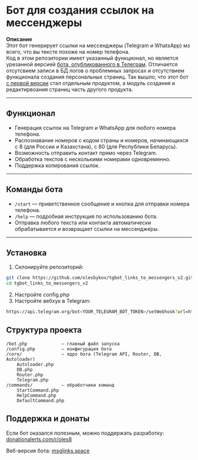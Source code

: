 # Бот для создания ссылок на мессенджеры

**Описание**  
Этот бот генерирует ссылки на мессенджеры (Telegram и WhatsApp) мз всего, что вы тексте похоже на номер телефона.  
Код в этом репозитории имеет указанный функционал, но является урезанной версией [бота, опубликованного в Телеграм](https://t.me/MessengerLinksBot). Отличается отсутсвием записи в БД логов о проблемных запросах и отсутствием функционала создания персональных страниц. Так вышло, что этот бот [с первой версии](https://github.com/olesbykov/tgbot_links_to_messengers) стал отдельным продуктом, а модуль создания и редактирвоания страниц часть другого продукта.

---

## Функционал

- Генерация ссылок на Telegram и WhatsApp для любого номера телефона.
- Распознавание номеров с кодом страны и номеров, начинающихся с 8 (для России и Казахстана), с 80 (для Республики Беларусь).
- Возможность отправить контакт прямо через Telegram.
- Обработка текстов с несколькими номерами одновременно.
- Поддержка копирования ссылок.

---

## Команды бота

- `/start` — приветственное сообщение и кнопка для отправки номера телефона.
- `/help` — подробная инструкция по использованию бота.
- Отправка любого текста или контакта автоматически обрабатывается и возвращает ссылки на мессенджеры.

---

## Установка

1. Склонируйте репозиторий:
```bash
git clone https://github.com/olesbykov/tgbot_links_to_messengers_v2.git
cd tgbot_links_to_messengers_v2
```

2. Настройте config.php
3. Настройте вебхук в Telegram:
```bash
https://api.telegram.org/bot<YOUR_TELEGRAM_BOT_TOKEN>/setWebhook?url=https://yourdomain.com/tgbot_links_to_messengers_v2/bot.php
```

## Структура проекта
```
/bot.php             — главный файл запуска
/config.php          — конфигурация бота
/core/               — ядро бота (Telegram API, Router, DB, Autoloader)
    Autoloader.php
    DB.php
    Router.php
    Telegram.php
/commands/           — обработчики команд
    StartCommand.php
    HelpCommand.php
    DefaultCommand.php
```

## Поддержка и донаты
Если бот оказался полезным, можно поддержать разработку:
[donationalerts.com/r/oles8](https://donationalerts.com/r/oles8)

Веб-версия бота: [msglinks.space](https://msglinks.space)